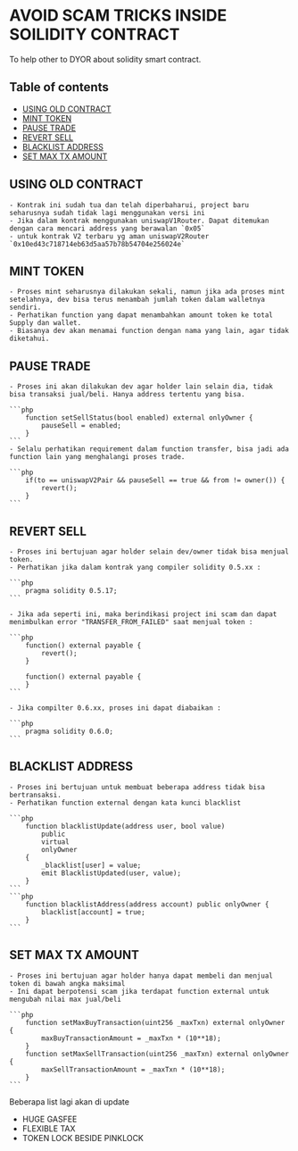 # AVOID SCAM TRICKS INSIDE SOILIDITY CONTRACT

To help other to DYOR about solidity smart contract.

## Table of contents

- [USING OLD CONTRACT](#using-old-contract)
- [MINT TOKEN](#mint-token)
- [PAUSE TRADE](#pause-trade)
- [REVERT SELL](#revert-sell)
- [BLACKLIST ADDRESS](#blacklist-address)
- [SET MAX TX AMOUNT](#set-max-tx-amount)

## USING OLD CONTRACT

    - Kontrak ini sudah tua dan telah diperbaharui, project baru seharusnya sudah tidak lagi menggunakan versi ini
    - Jika dalam kontrak menggunakan uniswapV1Router. Dapat ditemukan dengan cara mencari address yang berawalan `0x05`
    - untuk kontrak V2 terbaru yg aman uniswapV2Router `0x10ed43c718714eb63d5aa57b78b54704e256024e`

## MINT TOKEN

    - Proses mint seharusnya dilakukan sekali, namun jika ada proses mint setelahnya, dev bisa terus menambah jumlah token dalam walletnya sendiri.
    - Perhatikan function yang dapat menambahkan amount token ke total Supply dan wallet.
    - Biasanya dev akan menamai function dengan nama yang lain, agar tidak diketahui.

## PAUSE TRADE

    - Proses ini akan dilakukan dev agar holder lain selain dia, tidak bisa transaksi jual/beli. Hanya address tertentu yang bisa.

    ```php
        function setSellStatus(bool enabled) external onlyOwner {
            pauseSell = enabled;
        }
    ```
    - Selalu perhatikan requirement dalam function transfer, bisa jadi ada function lain yang menghalangi proses trade.

    ```php
        if(to == uniswapV2Pair && pauseSell == true && from != owner()) {
            revert();
        }
    ```

## REVERT SELL

    - Proses ini bertujuan agar holder selain dev/owner tidak bisa menjual token.
    - Perhatikan jika dalam kontrak yang compiler solidity 0.5.xx :

    ```php
        pragma solidity 0.5.17;
    ```

    - Jika ada seperti ini, maka berindikasi project ini scam dan dapat menimbulkan error "TRANSFER_FROM_FAILED" saat menjual token :

    ```php
        function() external payable {
            revert();
        }

        function() external payable {
        }
    ```

    - Jika compilter 0.6.xx, proses ini dapat diabaikan :

    ```php
        pragma solidity 0.6.0;
    ```

## BLACKLIST ADDRESS

    - Proses ini bertujuan untuk membuat beberapa address tidak bisa bertransaksi. 
    - Perhatikan function external dengan kata kunci blacklist

    ```php
        function blacklistUpdate(address user, bool value)
            public
            virtual
            onlyOwner
        {
            _blacklist[user] = value;
            emit BlacklistUpdated(user, value);
        }
    ```
    ```php
        function blacklistAddress(address account) public onlyOwner {
            blacklist[account] = true;
        }
    ```
## SET MAX TX AMOUNT

    - Proses ini bertujuan agar holder hanya dapat membeli dan menjual token di bawah angka maksimal
    - Ini dapat berpotensi scam jika terdapat function external untuk mengubah nilai max jual/beli

    ```php
        function setMaxBuyTransaction(uint256 _maxTxn) external onlyOwner {
            maxBuyTransactionAmount = _maxTxn * (10**18);
        }
        function setMaxSellTransaction(uint256 _maxTxn) external onlyOwner {
            maxSellTransactionAmount = _maxTxn * (10**18);
        }
    ```



Beberapa list lagi akan di update
- HUGE GASFEE
- FLEXIBLE TAX
- TOKEN LOCK BESIDE PINKLOCK
